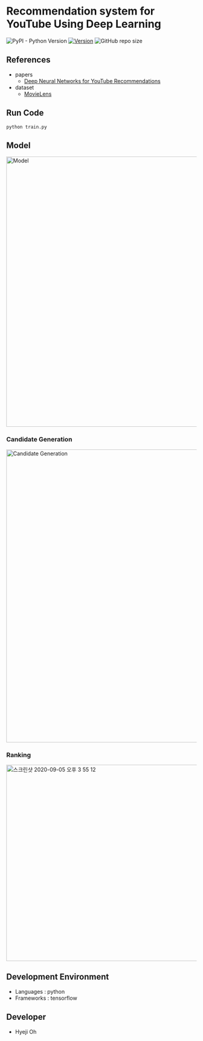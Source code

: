 # Recommendation system for YouTube Using Deep Learning
![PyPI - Python Version](https://img.shields.io/pypi/pyversions/scikit-daisy) [![Version](https://img.shields.io/badge/version-v1.0.0-orange)](https://github.com/HYEZ/Deep-Youtube-Recommendations) ![GitHub repo size](https://img.shields.io/github/repo-size/HYEZ/Deep-Youtube-Recommendations)

## References
- papers
	- [Deep Neural Networks for YouTube Recommendations](https://static.googleusercontent.com/media/research.google.com/ko//pubs/archive/45530.pdf)
- dataset
	- [MovieLens](https://grouplens.org/datasets/movielens/)

## Run Code
``` 
python train.py 
```

## Model
<img width="713" alt="Model" src="https://user-images.githubusercontent.com/21326503/92299733-0f585e00-ef90-11ea-9422-9299729d03a1.png">

### Candidate Generation
<img width="773" alt="Candidate Generation" src="https://user-images.githubusercontent.com/21326503/92299725-fd76bb00-ef8f-11ea-82c3-a1e6a15f65ad.png">

### Ranking
<img width="518" alt="스크린샷 2020-09-05 오후 3 55 12" src="https://user-images.githubusercontent.com/21326503/92299764-60685200-ef90-11ea-8389-2fa514124aae.png">



## Development Environment
- Languages : python 
- Frameworks : tensorflow

## Developer
- Hyeji Oh